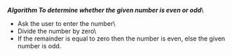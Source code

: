 ***Algorithm To determine whether the given number is even or odd***\
- Ask the user to enter the number\
- Divide the number by zero\
- If the remainder is equal to zero then the number is even, else the given number is odd.
